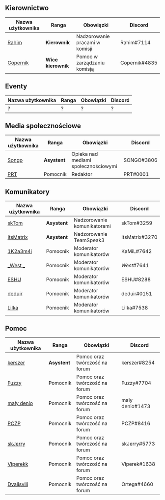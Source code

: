 
## Kierownictwo
| Nazwa użytkownika | Ranga | Obowiązki | Discord
|--|--|-----|---|
| [Rahim](https://mrucznik-rp.pl/user/954-leia/) | **Kierownik** | Nadzorowanie pracami w komisji | Rahim#7114
| [Copernik](https://mrucznik-rp.pl/user/3300-copernik/) | **Wice kierownik** | Pomoc w zarządzaniu komisją | Copernik#4835
## Eventy
| Nazwa użytkownika | Ranga | Obowiązki | Discord
|--|--|-----|---|
| ? | ? | ? | ?
## Media społecznościowe
| Nazwa użytkownika | Ranga | Obowiązki | Discord
|--|--|-----|---|
| [Songo](https://mrucznik-rp.pl/user/4641-songo/) | **Asystent**  | Opieka nad mediami społecznościowymi | SONGO#3806
| [PRT](https://mrucznik-rp.pl/user/267-prt/) | Pomocnik | Redaktor | PRT#0001
## Komunikatory
| Nazwa użytkownika | Ranga | Obowiązki | Discord
|--|--|-----|---|
| [skTom](https://mrucznik-rp.pl/user/41-sktom/) | **Asystent** | Nadzorowanie komunikatorami | skTom#3259
| [ItsMatrix](https://mrucznik-rp.pl/user/63-itsmatrix/) | **Asystent** | Nadzorowanie TeamSpeak3 | ItsMatrix#3270
| [1K2a3m4i](https://mrucznik-rp.pl/user/12075-1k2a3m4i/) | Pomocnik | Moderator komunikatorów | KaMiL#7642
| [_West _](https://mrucznik-rp.pl/user/1064-west/) | Pomocnik | Moderator komunikatorów | _West_#7641
| [ESHU](https://mrucznik-rp.pl/user/7747-eshu/) | Pomocnik | Moderator komunikatorów | ESHU#8288
| [deduir](https://mrucznik-rp.pl/user/5571-deduir/) | Pomocnik | Moderator komunikatorów | deduir#0151
| [Lilka](https://mrucznik-rp.pl/user/12121-lilka/) | Pomocnik | Moderator komunikatorów | Lilka#7538
## Pomoc
| Nazwa użytkownika | Ranga | Obowiązki | Discord
|--|--|-----|---|
| [kerszer](https://mrucznik-rp.pl/user/10714-kerszer/) | **Asystent** | Pomoc oraz twórczość na forum | kerszer#8254
| [Fuzzy](https://mrucznik-rp.pl/user/20112-fuzzy/) | Pomocnik | Pomoc oraz twórczość na forum | Fuzzy#7704
| [mały denio](https://mrucznik-rp.pl/user/15951-ma%C5%82y-denio/) | Pomocnik | Pomoc oraz twórczość na forum | maly denio#1473
| [PCZP](https://mrucznik-rp.pl/user/710-pczp/) | Pomocnik | Pomoc oraz twórczość na forum | PCZP#8416
| [skJerry](https://mrucznik-rp.pl/user/150-skjerry/) | Pomocnik | Pomoc oraz twórczość na forum | skJerry#5773
| [Viperekk](https://mrucznik-rp.pl/user/13138-viperekk/) | Pomocnik | Pomoc oraz twórczość na forum | Viperek#1638
| [Dvalisvili](https://mrucznik-rp.pl/user/3091-dvalisvili/) | Pomocnik | Pomoc oraz twórczość na forum | Ortega#4660
